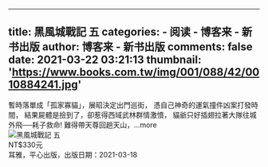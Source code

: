 
---
title: 黑風城戰記 五
categories: 
    - 阅读
    - 博客来 - 新书出版
author: 博客来 - 新书出版
comments: false
date: 2021-03-22 03:21:13
thumbnail: 'https://www.books.com.tw/img/001/088/42/0010884241.jpg'
---

<div>   
暫時落單成「孤家寡貓」，展昭決定出門巡街，   憑自己神奇的運氣撞件凶案打發時間，   結果屍體是撿到了，卻惹得西域武林群情激憤，   貓爺只好插翅拉著大隊往城外飛──耗子救命!   難得帶天尊回趟天山，...more<br><img src="https://www.books.com.tw/img/001/088/42/0010884241.jpg" alt="黑風城戰記 五" referrerpolicy="no-referrer"><br>NT$330元<br>耳雅，平心出版，出版日期：2021-03-18  
</div>
            